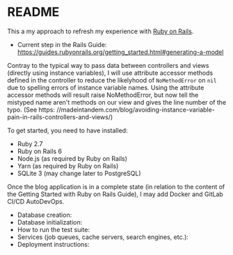 # README

This a my approach to refresh my experience with [Ruby on Rails](https://rubyonrails.org/).

* Current step in the Rails Guide: https://guides.rubyonrails.org/getting_started.html#generating-a-model

Contray to the typical way to pass data between controllers and views (directly using
instance variables), I will use attribute accessor methods defined in the controller to
reduce the likelyhood of `NoMethodError` on `nil` due to spelling errors of instance
variable names. Using the attribute accessor methods will result raise NoMethodError, but
now tell the mistyped name aren't methods on our view and gives the line number of the
typo. (See https: //madeintandem.com/blog/avoiding-instance-variable-pain-in-rails-controllers-and-views/)

To get started, you need to have installed:

* Ruby 2.7
* Ruby on Rails 6
* Node.js (as required by Ruby on Rails)
* Yarn (as required by Ruby on Rails)
* SQLite 3 (may change later to PostgreSQL)

Once the blog application is in a complete state (in relation to the content of the
Getting Started with Ruby on Rails Guide), I may add Docker and GitLab CI/CD AutoDevOps.

* Database creation:
* Database initialization:
* How to run the test suite:
* Services (job queues, cache servers, search engines, etc.):
* Deployment instructions:
